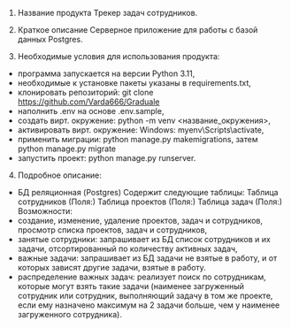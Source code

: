 1. Название продукта
Трекер задач сотрудников. 

2. Краткое описание
Cерверное приложение для работы с базой данных Postgres.

3. Необходимые условия для использования продукта:
- программа запускается на версии Python 3.11,
- необходимые к установке пакеты указаны в requirements.txt,
- клонировать репозиторий: git clone https://github.com/Varda666/Graduale
- наполнить .env на основе .env.sample, 
- создать вирт. окружение: python -m venv <название_окружения>, 
- активировать вирт. окружение: Windows: myenv\Scripts\activate, 
- применить миграции: python manage.py makemigrations, 
затем python manage.py migrate 
- запустить проект: python manage.py runserver.

4. Подробное описание:
- БД реляционная (Postgres)
Содержит следующие таблицы:
Таблица сотрудников (Поля:)
Таблица проектов (Поля:)
Таблица задач (Поля:)
Возможности:
- создание, изменение, удаление проектов, задач и сотрудников, просмотр списка 
проектов, задач и сотрудников,
- занятые сотрудники: запрашивает из БД список сотрудников и их задачи, 
отсортированный по количеству активных задач,
- важные задачи: запрашивает из БД задачи не взятые в работу, 
и от которых зависят другие задачи, взятые в работу.
- распределение важных задач: реализует поиск по сотрудникам, 
которые могут взять такие задачи (наименее загруженный сотрудник 
или сотрудник, выполняющий задачу в том же проекте, если ему назначено 
максимум на 2 задачи больше, чем у наименее загруженного сотрудника).

